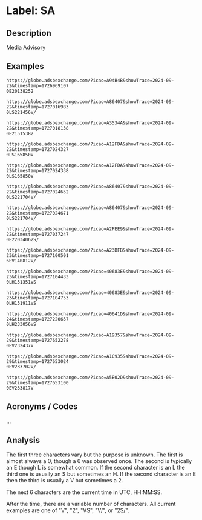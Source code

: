 # Label: SA

## Description

Media Advisory

## Examples

```
https://globe.adsbexchange.com/?icao=A94B4B&showTrace=2024-09-22&timestamp=1726969107
0E20138252

https://globe.adsbexchange.com/?icao=A86407&showTrace=2024-09-22&timestamp=1727016983
0LS221456V/

https://globe.adsbexchange.com/?icao=A3534A&showTrace=2024-09-22&timestamp=1727018138
0E21515382

https://globe.adsbexchange.com/?icao=A12FDA&showTrace=2024-09-22&timestamp=1727024327
0LS165850V

https://globe.adsbexchange.com/?icao=A12FDA&showTrace=2024-09-22&timestamp=1727024338
0LS165850V

https://globe.adsbexchange.com/?icao=A86407&showTrace=2024-09-22&timestamp=1727024652
0LS221704V/

https://globe.adsbexchange.com/?icao=A86407&showTrace=2024-09-22&timestamp=1727024671
0LS221704V/

https://globe.adsbexchange.com/?icao=A2FEE9&showTrace=2024-09-22&timestamp=1727037247
0E22034062S/

https://globe.adsbexchange.com/?icao=A23BFB&showTrace=2024-09-23&timestamp=1727100501
6EV140812V/

https://globe.adsbexchange.com/?icao=40683E&showTrace=2024-09-23&timestamp=1727104433
0LH151351VS

https://globe.adsbexchange.com/?icao=40683E&showTrace=2024-09-23&timestamp=1727104753
0LH151911VS

https://globe.adsbexchange.com/?icao=40641D&showTrace=2024-09-24&timestamp=1727220657
0LH233056VS

https://globe.adsbexchange.com/?icao=A19357&showTrace=2024-09-29&timestamp=1727652278
0EV232437V

https://globe.adsbexchange.com/?icao=A1C935&showTrace=2024-09-29&timestamp=1727653024
0EV233702V/

https://globe.adsbexchange.com/?icao=A5E02D&showTrace=2024-09-29&timestamp=1727653100
0EV233817V
```

## Acronyms / Codes

...

## Analysis

The first three characters vary but the purpose is unknown. The first is almost always a 0, though a 6 was observed once. The second is typically an E though L is somewhat common. If the second character is an L the third one is usually an S but sometimes an H. If the second character is an E then the third is usually a V but sometimes a 2.

The next 6 characters are the current time in UTC, HH:MM:SS.

After the time, there are a variable number of characters. All current examples are one of "V", "2", "VS", "V/", or "2S/".
